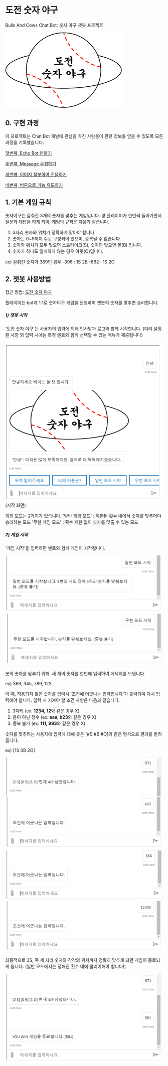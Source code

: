 # 도전 숫자 야구

Bulls And Cows Chat Bot: 숫자 야구 챗봇 프로젝트

<img src=".\imgs\logo.png"/>

## 0. 구현 과정

이 프로젝트는 Chat Bot 개발에 관심을 가진 사람들이 관련 정보를 얻을 수 있도록 모든 과정을 기록했습니다.

[첫번째, Echo Bot 만들기](https://github.com/BullsAndCowsBot/chatbot/blob/master/tutorial/0_echobot.md)

[두번째, Message 수정하기](https://github.com/BullsAndCowsBot/chatbot/blob/master/tutorial/1_modify_message.md)

[세번째, 이미지 첨부하여 전달하기](https://github.com/BullsAndCowsBot/chatbot/blob/master/tutorial/2_attachment_image.md)

[네번째, 버튼으로 기능 유도하기](https://github.com/BullsAndCowsBot/chatbot/blob/master/tutorial/3_suggestion.md)

## 1. 기본 게임 규칙

숫자야구는 감춰진 3개의 숫자를 맞추는 게임입니다.
양 플레이어가 한번씩 돌아가면서 질문과 대답을 하게 되며, 게임의 규칙은 다음과 같습니다.

1. 3자리 숫자와 위치가 정확하게 맞아야 합니다
2. 숫자는 0~9까지 수로 구성되어 있으며, 중복될 수 없습니다.
3. 숫자와 위치가 모두 맞으면 스트라이크(S), 숫자만 맞으면 볼(B) 입니다.
4. 숫자가 하나도 일치하지 않는 경우 아웃(O)입니다.

ex) 감춰진 숫자가 369인 경우
-396 : 1S 2B
-862 : 1S 2O

## 2. 챗봇 사용방법

접근 방법: [도전 숫자 야구](https://bullsandcowsbot.github.io/index.html)

플레이어는 bot과 1:1로 숫자야구 게임을 진행하며 챗봇의 숫자를 맞추면 승리합니다.

##### 1) 챗봇 시작

'도전 숫자 야구'는 사용자의 입력에 의해 인사말과 로고와 함께 시작합니다.
(미리 설정된 사항 외 입력 시에는 특정 멘트와 함께 선택할 수 있는 메뉴가 제공됩니다)

<img src=".\imgs\start_screen.png"/> (시작 화면)

게임 모드는 2가지가 있습니다.
'일반 게임 모드' : 제한된 횟수 내에서 숫자를 맞추어야 승리하는 모드
'무한 게임 모드' : 횟수 제한 없이 숫자를 맞출 수 있는 모드

##### 2) 게임 시작

'게임 시작'을 입력하면 멘트와 함께 게임이 시작됩니다.

<img src=".\imgs\start_normalMode.png"/>

<img src=".\imgs\start_infinityMode.png"/>

봇의 숫자를 맞추기 위해, 세 개의 숫자를 한번에 입력하여 메세지를 보냅니다.

ex) 369, 345, 789, 123

이 때, 허용되지 않은 숫자를 입력시 '조건에 어긋나는 입력입니다'가 출력되며 다시 입력해야 합니다.
입력 시 지켜야 할 조건 사항은 다음과 같습니다.

1. 3자리 (ex. **1234, 12**와 같은 경우 X)
2. 음이 아닌 정수 (ex. **aaa, b23**와 같은 경우 X)
3. 중복 불가 (ex. **111, 993**와 같은 경우 X)

숫자를 맞추려는 사용자에 입력에 대해 봇은 [#S #B #O]와 같은 형식으로 결과를 알려줍니다.

ex) [1S 0B 2O]

<img src=".\imgs\ask_example.png"/>

<img src=".\imgs\notDigit.png"/>

<img src=".\imgs\repetition.png"/>

<img src=".\imgs\OverNumber.png"/>

최종적으로 3S, 즉 세 자리 숫자와 각각의 위치까지 정확히 맞추게 되면 게임이 종료되게 됩니다.
(일반 모드에서는 정해진 횟수 내에 클리어해야 합니다!)

<img src=".\imgs\gameEnd.png"/>
